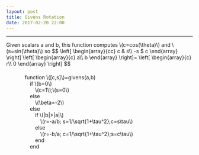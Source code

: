 ```yaml
---
layout: post
title: Givens Rotation
date: 2017-02-20 22:00
---
```


----------------
<div>
Given scalars a and b, this function computes \(c=cos(\theta)\) and \(s=sin(\theta)\) so
$$
\left[
    \begin{array}{cc}
    c & s\\
    -s $ c
    \end{array}
\right]
\left[
    \begin{array}{c}
    a\\
    b
    \end{array}
\right]=
\left[
    \begin{array}{c}
    r\\
    0
    \end{array}
\right]
$$
<div style="padding-left:50px;padding-top:20px;">
function \([c,s]\)=givens(a,b) <br/>
&emsp;if \(b=0\)<br/>
&emsp;&emsp;\(c=1\);\(s=0\)<br/>
&emsp;else<br/>
&emsp;&emsp;\(\beta=-2\)<br/>
&emsp;else<br/>
&emsp;&emsp;if \(|b|>|a|\)<br/>
&emsp;&emsp;&emsp;\(r=-a/b; s=1/\sqrt{1+\tau^2};c=s\tau\)<br/>
&emsp;&emsp;else<br/>
&emsp;&emsp;&emsp;\(r=-b/a; c=1/\sqrt{1+\tau^2};s=c\tau\)<br/>
&emsp;&emsp;end<br/>
&emsp;end<br/>
</div>
</div>

